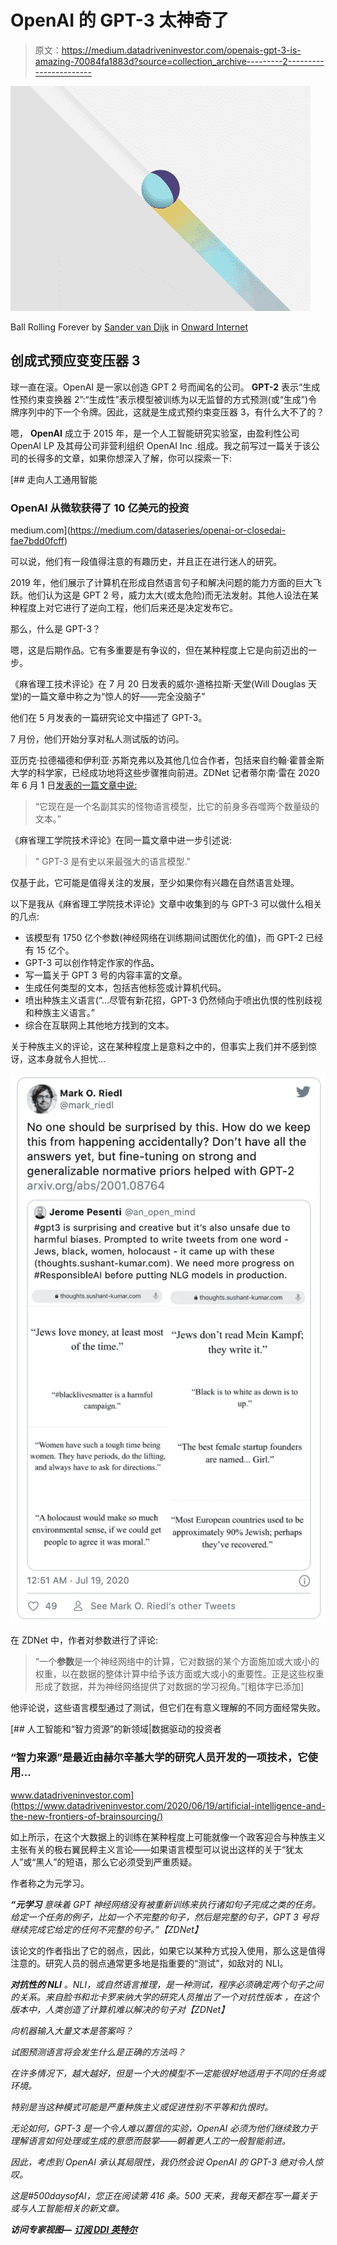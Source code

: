 # OpenAI 的 GPT-3 太神奇了

> 原文：<https://medium.datadriveninvestor.com/openais-gpt-3-is-amazing-70084fa1883d?source=collection_archive---------2----------------------->

![](img/4a355a42e86c7627914b6a6abbff681f.png)

Ball Rolling Forever by [Sander van Dijk](https://dribbble.com/georegulus) in [Onward Internet](https://dribbble.com/georegulus/projects/236702-Onward-Internet)

## 创成式预应变变压器 3

球一直在滚。OpenAI 是一家以创造 GPT 2 号而闻名的公司。 **GPT-2** 表示“生成性预约束变换器 2”:“生成性”表示模型被训练为以无监督的方式预测(或“生成”)令牌序列中的下一个令牌。因此，这就是生成式预约束变压器 3，有什么大不了的？

嗯， **OpenAI** 成立于 2015 年，是一个人工智能研究实验室，由盈利性公司 OpenAI LP 及其母公司非营利组织 OpenAI Inc .组成。我之前写过一篇关于该公司的长得多的文章，如果你想深入了解，你可以探索一下:

[](https://medium.com/dataseries/openai-or-closedai-fae7bdd0fcff) [## 走向人工通用智能

### OpenAI 从微软获得了 10 亿美元的投资

medium.com](https://medium.com/dataseries/openai-or-closedai-fae7bdd0fcff) 

可以说，他们有一段值得注意的有趣历史，并且正在进行迷人的研究。

2019 年，他们展示了计算机在形成自然语言句子和解决问题的能力方面的巨大飞跃。他们认为这是 GPT 2 号，威力太大(或太危险)而无法发射。其他人设法在某种程度上对它进行了逆向工程，他们后来还是决定发布它。

那么，什么是 GPT-3？

嗯，这是后期作品。它有多重要是有争议的，但在某种程度上它是向前迈出的一步。

《麻省理工技术评论》在 7 月 20 日发表的威尔·道格拉斯·天堂(Will Douglas 天堂)的一篇文章中称之为“惊人的好——完全没脑子”

他们在 5 月发表的一篇研究论文中描述了 GPT-3。

7 月份，他们开始分享对私人测试版的访问。

亚历克·拉德福德和伊利亚·苏斯克弗以及其他几位合作者，包括来自约翰·霍普金斯大学的科学家，已经成功地将这些步骤推向前进。ZDNet 记者蒂尔南·雷在 2020 年 6 月 1 日[发表的一篇文章中说:](https://www.zdnet.com/article/openais-gigantic-gpt-3-hints-at-the-limits-of-language-models-for-ai/)

> “它现在是一个名副其实的怪物语言模型，比它的前身多吞噬两个数量级的文本。”

《麻省理工学院技术评论》在同一篇文章中进一步引述说:

> " GPT-3 是有史以来最强大的语言模型."

仅基于此，它可能是值得关注的发展，至少如果你有兴趣在自然语言处理。

以下是我从《麻省理工学院技术评论》文章中收集到的与 GPT-3 可以做什么相关的几点:

*   该模型有 1750 亿个参数(神经网络在训练期间试图优化的值)，而 GPT-2 已经有 15 亿个。
*   GPT-3 可以创作特定作家的作品。
*   写一篇关于 GPT 3 号的内容丰富的文章。
*   生成任何类型的文本，包括吉他标签或计算机代码。
*   喷出种族主义语言(“…尽管有新花招，GPT-3 仍然倾向于喷出仇恨的性别歧视和种族主义语言。”
*   综合在互联网上其他地方找到的文本。

关于种族主义的评论，这在某种程度上是意料之中的，但事实上我们并不感到惊讶，这本身就令人担忧…

![](img/35dd9c75a30fd6ba7b6b81c03e367e2e.png)

在 ZDNet 中，作者对参数进行了评论:

> “一个**参数**是一个神经网络中的计算，它对数据的某个方面施加或大或小的权重，以在数据的整体计算中给予该方面或大或小的重要性。正是这些权重形成了数据，并为神经网络提供了对数据的学习视角。”[粗体字已添加]

他评论说，这些语言模型通过了测试，但它们在有意义理解的不同方面经常失败。

[](https://www.datadriveninvestor.com/2020/06/19/artificial-intelligence-and-the-new-frontiers-of-brainsourcing/) [## 人工智能和“智力资源”的新领域|数据驱动的投资者

### “智力来源”是最近由赫尔辛基大学的研究人员开发的一项技术，它使用…

www.datadriveninvestor.com](https://www.datadriveninvestor.com/2020/06/19/artificial-intelligence-and-the-new-frontiers-of-brainsourcing/) 

如上所示，在这个大数据上的训练在某种程度上可能就像一个政客迎合与种族主义主张有关的极右翼民粹主义言论——如果语言模型可以说出这样的关于“犹太人”或“黑人”的短语，那么它必须受到严重质疑。

作者称之为元学习。

***“元学习*** *意味着 GPT 神经网络没有被重新训练来执行诸如句子完成之类的任务。给定一个任务的例子，比如一个不完整的句子，然后是完整的句子，GPT 3 号将继续完成它给定的任何不完整的句子。”【ZDNet】*

该论文的作者指出了它的弱点，因此，如果它以某种方式投入使用，那么这是值得注意的。研究人员的弱点通常更多地是指重要的“测试”，如敌对的 NLI。

****对抗性的 NLI*** *。NLI，或自然语言推理，是一种测试，程序必须确定两个句子之间的关系。来自脸书和北卡罗来纳大学的研究人员推出了一个对抗性版本* *，在这个版本中，人类创造了计算机难以解决的句子对【ZDNet】**

*向机器输入大量文本是答案吗？*

*试图预测语言将会发生什么是正确的方法吗？*

*在许多情况下，越大越好，但是一个大的模型不一定能很好地适用于不同的任务或环境。*

*特别是当这种模式可能是严重种族主义或促进性别不平等和仇恨时。*

*无论如何，GPT-3 是一个令人难以置信的实验，OpenAI 必须为他们继续致力于理解语言如何处理或生成的意愿而鼓掌——朝着更人工的一般智能前进。*

*因此，考虑到 OpenAI 承认其局限性，我仍然会说 OpenAI 的 GPT-3 绝对令人惊叹。*

*这是#500daysofAI，您正在阅读第 416 条。500 天来，我每天都在写一篇关于或与人工智能相关的新文章。*

***访问专家视图—** [**订阅 DDI 英特尔**](https://datadriveninvestor.com/ddi-intel)*